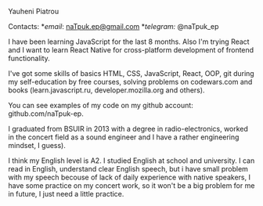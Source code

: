 Yauheni Piatrou

Contacts:
  **email*: naTpuk.ep@gmail.com
  **telegram:* @naTpuk_ep
  
I have been learning JavaScript for the last 8 months. Also I'm trying React and I want to learn React Native for cross-platform development of frontend functionality.

I've got some skills of basics HTML, CSS, JavaScript, React, OOP, git during my self-education by free courses, solving problems on codewars.com and books (learn.javascript.ru, developer.mozilla.org and others).

You can see examples of my code on my github account: github.com/naTpuk-ep.

I graduated from BSUIR in 2013 with a degree in radio-electronics, worked in the concert field as a sound engineer and I have a rather engineering mindset, I guess).

I think my English level is A2. I studied English at school and university. I can read in English, understand clear English speech, but i have small problem with my speech becouse of lack of daily experience with native speakers, I have some practice on my concert work, so it won't be a big problem for me in future, I just need a little practice.
